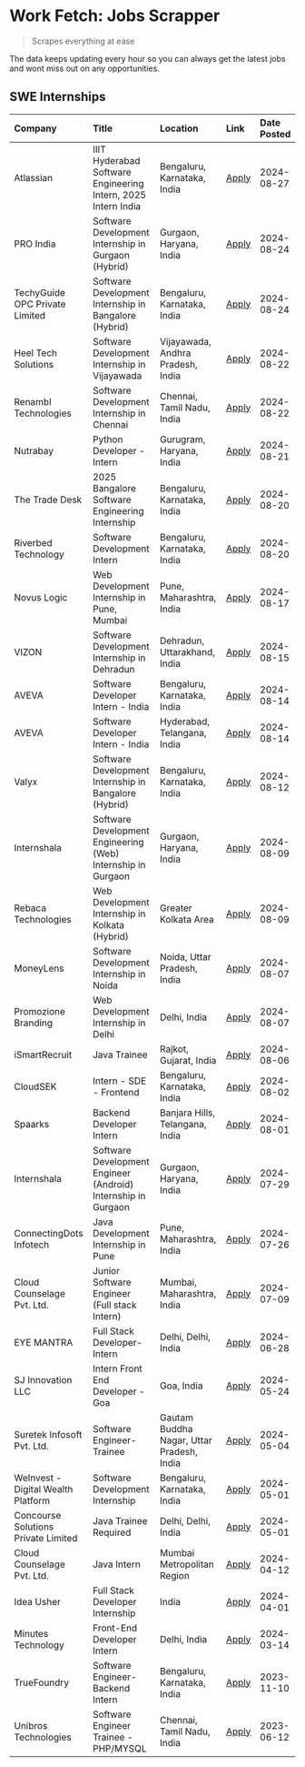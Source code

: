 # Work Fetch: Jobs Scrapper
> Scrapes everything at ease

The data keeps updating every hour so you can always get the latest jobs and wont miss out on any opportunities.

## SWE Internships
<!--START_SECTION:workfetch-->
| Company                             | Title                                                         | Location                                  | Link                                                                                                                                                                                                                                                                                      | Date Posted   |
|:------------------------------------|:--------------------------------------------------------------|:------------------------------------------|:------------------------------------------------------------------------------------------------------------------------------------------------------------------------------------------------------------------------------------------------------------------------------------------|:--------------|
| Atlassian                           | IIIT Hyderabad Software Engineering Intern, 2025 Intern India | Bengaluru, Karnataka, India               | [Apply](https://in.linkedin.com/jobs/view/iiit-hyderabad-software-engineering-intern-2025-intern-india-at-atlassian-4009450341?position=57&pageNum=0&refId=kDQtf0mXLsEstV7W1mlVWw%3D%3D&trackingId=Bk0QCWWh7aZ2ofyZEsCIHg%3D%3D&trk=public_jobs_jserp-result_search-card)                 | 2024-08-27    |
| PRO India                           | Software Development Internship in Gurgaon (Hybrid)           | Gurgaon, Haryana, India                   | [Apply](https://in.linkedin.com/jobs/view/software-development-internship-in-gurgaon-hybrid-at-pro-india-4009587664?position=44&pageNum=0&refId=kDQtf0mXLsEstV7W1mlVWw%3D%3D&trackingId=44PSgLXpNyVqTWVA3BH2KQ%3D%3D&trk=public_jobs_jserp-result_search-card)                            | 2024-08-24    |
| TechyGuide OPC Private Limited      | Software Development Internship in Bangalore (Hybrid)         | Bengaluru, Karnataka, India               | [Apply](https://in.linkedin.com/jobs/view/software-development-internship-in-bangalore-hybrid-at-techyguide-opc-private-limited-4009591646?position=54&pageNum=0&refId=kDQtf0mXLsEstV7W1mlVWw%3D%3D&trackingId=OdxDgFFS6z7%2BkDkLV9%2BIoA%3D%3D&trk=public_jobs_jserp-result_search-card) | 2024-08-24    |
| Heel Tech Solutions                 | Software Development Internship in Vijayawada                 | Vijayawada, Andhra Pradesh, India         | [Apply](https://in.linkedin.com/jobs/view/software-development-internship-in-vijayawada-at-heel-tech-solutions-4007906692?position=39&pageNum=0&refId=kDQtf0mXLsEstV7W1mlVWw%3D%3D&trackingId=yI9MZPnElT%2Btgdna%2BzKrJQ%3D%3D&trk=public_jobs_jserp-result_search-card)                  | 2024-08-22    |
| Renambl Technologies                | Software Development Internship in Chennai                    | Chennai, Tamil Nadu, India                | [Apply](https://in.linkedin.com/jobs/view/software-development-internship-in-chennai-at-renambl-technologies-4007910299?position=51&pageNum=0&refId=kDQtf0mXLsEstV7W1mlVWw%3D%3D&trackingId=Fl3sH2RNVDjAr3HYBkHvmw%3D%3D&trk=public_jobs_jserp-result_search-card)                        | 2024-08-22    |
| Nutrabay                            | Python Developer - Intern                                     | Gurugram, Haryana, India                  | [Apply](https://in.linkedin.com/jobs/view/python-developer-intern-at-nutrabay-4003909226?position=49&pageNum=0&refId=kDQtf0mXLsEstV7W1mlVWw%3D%3D&trackingId=265TKV%2FpvCmf8ihDKctyvA%3D%3D&trk=public_jobs_jserp-result_search-card)                                                     | 2024-08-21    |
| The Trade Desk                      | 2025 Bangalore Software Engineering Internship                | Bengaluru, Karnataka, India               | [Apply](https://in.linkedin.com/jobs/view/2025-bangalore-software-engineering-internship-at-the-trade-desk-3987456531?position=11&pageNum=0&refId=kDQtf0mXLsEstV7W1mlVWw%3D%3D&trackingId=A5pJuhS0Hf9SZKEnTPAlDQ%3D%3D&trk=public_jobs_jserp-result_search-card)                          | 2024-08-20    |
| Riverbed Technology                 | Software Development Intern                                   | Bengaluru, Karnataka, India               | [Apply](https://in.linkedin.com/jobs/view/software-development-intern-at-riverbed-technology-4004467559?position=35&pageNum=0&refId=kDQtf0mXLsEstV7W1mlVWw%3D%3D&trackingId=A3iTAr9BCnI1w8iSV6HySQ%3D%3D&trk=public_jobs_jserp-result_search-card)                                        | 2024-08-20    |
| Novus Logic                         | Web Development Internship in Pune, Mumbai                    | Pune, Maharashtra, India                  | [Apply](https://in.linkedin.com/jobs/view/web-development-internship-in-pune-mumbai-at-novus-logic-4003713081?position=53&pageNum=0&refId=kDQtf0mXLsEstV7W1mlVWw%3D%3D&trackingId=g8Zq2LUCUmefuJVwqDW4vA%3D%3D&trk=public_jobs_jserp-result_search-card)                                  | 2024-08-17    |
| VIZON                               | Software Development Internship in Dehradun                   | Dehradun, Uttarakhand, India              | [Apply](https://in.linkedin.com/jobs/view/software-development-internship-in-dehradun-at-vizon-4002068899?position=12&pageNum=0&refId=kDQtf0mXLsEstV7W1mlVWw%3D%3D&trackingId=KXMg%2BK2wGlhP9SFb2ljRcQ%3D%3D&trk=public_jobs_jserp-result_search-card)                                    | 2024-08-15    |
| AVEVA                               | Software Developer Intern - India                             | Bengaluru, Karnataka, India               | [Apply](https://in.linkedin.com/jobs/view/software-developer-intern-india-at-aveva-3998279987?position=8&pageNum=0&refId=kDQtf0mXLsEstV7W1mlVWw%3D%3D&trackingId=xX4Pf2Z675nXruebZI8mew%3D%3D&trk=public_jobs_jserp-result_search-card)                                                   | 2024-08-14    |
| AVEVA                               | Software Developer Intern - India                             | Hyderabad, Telangana, India               | [Apply](https://in.linkedin.com/jobs/view/software-developer-intern-india-at-aveva-3998281598?position=13&pageNum=0&refId=kDQtf0mXLsEstV7W1mlVWw%3D%3D&trackingId=rl15nKl%2FNLdXuEslL5Cr4g%3D%3D&trk=public_jobs_jserp-result_search-card)                                                | 2024-08-14    |
| Valyx                               | Software Development Internship in Bangalore (Hybrid)         | Bengaluru, Karnataka, India               | [Apply](https://in.linkedin.com/jobs/view/software-development-internship-in-bangalore-hybrid-at-valyx-3999788730?position=19&pageNum=0&refId=kDQtf0mXLsEstV7W1mlVWw%3D%3D&trackingId=33oQIOG%2BYTYgI1x%2BQbsz1g%3D%3D&trk=public_jobs_jserp-result_search-card)                          | 2024-08-12    |
| Internshala                         | Software Development Engineering (Web) Internship in Gurgaon  | Gurgaon, Haryana, India                   | [Apply](https://in.linkedin.com/jobs/view/software-development-engineering-web-internship-in-gurgaon-at-internshala-3997620471?position=4&pageNum=0&refId=kDQtf0mXLsEstV7W1mlVWw%3D%3D&trackingId=nU6qqPzR6hvxLlKhFkiUDw%3D%3D&trk=public_jobs_jserp-result_search-card)                  | 2024-08-09    |
| Rebaca Technologies                 | Web Development Internship in Kolkata (Hybrid)                | Greater Kolkata Area                      | [Apply](https://in.linkedin.com/jobs/view/web-development-internship-in-kolkata-hybrid-at-rebaca-technologies-3997621369?position=41&pageNum=0&refId=kDQtf0mXLsEstV7W1mlVWw%3D%3D&trackingId=QkAmbnEeENy96Aiiz7bMWA%3D%3D&trk=public_jobs_jserp-result_search-card)                       | 2024-08-09    |
| MoneyLens                           | Software Development Internship in Noida                      | Noida, Uttar Pradesh, India               | [Apply](https://in.linkedin.com/jobs/view/software-development-internship-in-noida-at-moneylens-3995563481?position=7&pageNum=0&refId=kDQtf0mXLsEstV7W1mlVWw%3D%3D&trackingId=42uiNeknLnTLkx2nAqQVqA%3D%3D&trk=public_jobs_jserp-result_search-card)                                      | 2024-08-07    |
| Promozione Branding                 | Web Development Internship in Delhi                           | Delhi, India                              | [Apply](https://in.linkedin.com/jobs/view/web-development-internship-in-delhi-at-promozione-branding-3995559880?position=29&pageNum=0&refId=kDQtf0mXLsEstV7W1mlVWw%3D%3D&trackingId=F1pJ1%2BYumJ6uIEfLzguxbg%3D%3D&trk=public_jobs_jserp-result_search-card)                              | 2024-08-07    |
| iSmartRecruit                       | Java Trainee                                                  | Rajkot, Gujarat, India                    | [Apply](https://in.linkedin.com/jobs/view/java-trainee-at-ismartrecruit-3992301825?position=34&pageNum=0&refId=kDQtf0mXLsEstV7W1mlVWw%3D%3D&trackingId=VL1L%2FmQRuISPYTxkS5Lc%2FQ%3D%3D&trk=public_jobs_jserp-result_search-card)                                                         | 2024-08-06    |
| CloudSEK                            | Intern - SDE - Frontend                                       | Bengaluru, Karnataka, India               | [Apply](https://in.linkedin.com/jobs/view/intern-sde-frontend-at-cloudsek-3991574495?position=26&pageNum=0&refId=kDQtf0mXLsEstV7W1mlVWw%3D%3D&trackingId=NCSt0hepBltP9iMfKYwehQ%3D%3D&trk=public_jobs_jserp-result_search-card)                                                           | 2024-08-02    |
| Spaarks                             | Backend Developer Intern                                      | Banjara Hills, Telangana, India           | [Apply](https://in.linkedin.com/jobs/view/backend-developer-intern-at-spaarks-3990226465?position=32&pageNum=0&refId=kDQtf0mXLsEstV7W1mlVWw%3D%3D&trackingId=nMCTFnHx55zv1WcNabvhyg%3D%3D&trk=public_jobs_jserp-result_search-card)                                                       | 2024-08-01    |
| Internshala                         | Software Development Engineer (Android) Internship in Gurgaon | Gurgaon, Haryana, India                   | [Apply](https://in.linkedin.com/jobs/view/software-development-engineer-android-internship-in-gurgaon-at-internshala-3987153031?position=50&pageNum=0&refId=kDQtf0mXLsEstV7W1mlVWw%3D%3D&trackingId=HkG6KeAaVWf8j8BBgFP%2BXQ%3D%3D&trk=public_jobs_jserp-result_search-card)              | 2024-07-29    |
| ConnectingDots Infotech             | Java Development Internship in Pune                           | Pune, Maharashtra, India                  | [Apply](https://in.linkedin.com/jobs/view/java-development-internship-in-pune-at-connectingdots-infotech-3983314097?position=42&pageNum=0&refId=kDQtf0mXLsEstV7W1mlVWw%3D%3D&trackingId=FtDpGFcTTSF%2BRIdbOPk9Iw%3D%3D&trk=public_jobs_jserp-result_search-card)                          | 2024-07-26    |
| Cloud Counselage Pvt. Ltd.          | Junior Software Engineer (Full stack Intern)                  | Mumbai, Maharashtra, India                | [Apply](https://in.linkedin.com/jobs/view/junior-software-engineer-full-stack-intern-at-cloud-counselage-pvt-ltd-3967725851?position=23&pageNum=0&refId=kDQtf0mXLsEstV7W1mlVWw%3D%3D&trackingId=YtgCnh1UuvleaYuO2Tpsiw%3D%3D&trk=public_jobs_jserp-result_search-card)                    | 2024-07-09    |
| EYE MANTRA                          | Full Stack Developer- Intern                                  | Delhi, Delhi, India                       | [Apply](https://in.linkedin.com/jobs/view/full-stack-developer-intern-at-eye-mantra-3960988037?position=60&pageNum=0&refId=kDQtf0mXLsEstV7W1mlVWw%3D%3D&trackingId=IvTmF0UsRUy5LZRIDfd0%2BA%3D%3D&trk=public_jobs_jserp-result_search-card)                                               | 2024-06-28    |
| SJ Innovation LLC                   | Intern Front End Developer - Goa                              | Goa, India                                | [Apply](https://in.linkedin.com/jobs/view/intern-front-end-developer-goa-at-sj-innovation-llc-3931678611?position=20&pageNum=0&refId=kDQtf0mXLsEstV7W1mlVWw%3D%3D&trackingId=N6BeTTW5mrf913fxtbFsrA%3D%3D&trk=public_jobs_jserp-result_search-card)                                       | 2024-05-24    |
| Suretek Infosoft Pvt. Ltd.          | Software Engineer-Trainee                                     | Gautam Buddha Nagar, Uttar Pradesh, India | [Apply](https://in.linkedin.com/jobs/view/software-engineer-trainee-at-suretek-infosoft-pvt-ltd-3916999948?position=46&pageNum=0&refId=kDQtf0mXLsEstV7W1mlVWw%3D%3D&trackingId=SD2cvNZQLohV35HrJ8yx0w%3D%3D&trk=public_jobs_jserp-result_search-card)                                     | 2024-05-04    |
| WeInvest - Digital Wealth Platform  | Software Development Internship                               | Bengaluru, Karnataka, India               | [Apply](https://in.linkedin.com/jobs/view/software-development-internship-at-weinvest-digital-wealth-platform-3912867225?position=3&pageNum=0&refId=kDQtf0mXLsEstV7W1mlVWw%3D%3D&trackingId=%2BoMZYVeZZhYeKxreaMn%2FDA%3D%3D&trk=public_jobs_jserp-result_search-card)                    | 2024-05-01    |
| Concourse Solutions Private Limited | Java Trainee Required                                         | Delhi, Delhi, India                       | [Apply](https://in.linkedin.com/jobs/view/java-trainee-required-at-concourse-solutions-private-limited-3912869388?position=17&pageNum=0&refId=kDQtf0mXLsEstV7W1mlVWw%3D%3D&trackingId=RS1Qzjel%2BynBQSzuYDF6AA%3D%3D&trk=public_jobs_jserp-result_search-card)                            | 2024-05-01    |
| Cloud Counselage Pvt. Ltd.          | Java Intern                                                   | Mumbai Metropolitan Region                | [Apply](https://in.linkedin.com/jobs/view/java-intern-at-cloud-counselage-pvt-ltd-3896025667?position=48&pageNum=0&refId=kDQtf0mXLsEstV7W1mlVWw%3D%3D&trackingId=h%2BD9P4KaepebuKIeTiHlHg%3D%3D&trk=public_jobs_jserp-result_search-card)                                                 | 2024-04-12    |
| Idea Usher                          | Full Stack Developer Internship                               | India                                     | [Apply](https://in.linkedin.com/jobs/view/full-stack-developer-internship-at-idea-usher-3879565540?position=31&pageNum=0&refId=kDQtf0mXLsEstV7W1mlVWw%3D%3D&trackingId=loT6Be%2BC88qNnpEBPBhgLA%3D%3D&trk=public_jobs_jserp-result_search-card)                                           | 2024-04-01    |
| Minutes Technology                  | Front-End Developer Intern                                    | Delhi, India                              | [Apply](https://in.linkedin.com/jobs/view/front-end-developer-intern-at-minutes-technology-3853712549?position=28&pageNum=0&refId=kDQtf0mXLsEstV7W1mlVWw%3D%3D&trackingId=mTn307zG4jG4PPbweksPYA%3D%3D&trk=public_jobs_jserp-result_search-card)                                          | 2024-03-14    |
| TrueFoundry                         | Software Engineer-Backend Intern                              | Bengaluru, Karnataka, India               | [Apply](https://in.linkedin.com/jobs/view/software-engineer-backend-intern-at-truefoundry-3779508170?position=52&pageNum=0&refId=kDQtf0mXLsEstV7W1mlVWw%3D%3D&trackingId=VhrtdpACRMDwjY7pTQYoyQ%3D%3D&trk=public_jobs_jserp-result_search-card)                                           | 2023-11-10    |
| Unibros Technologies                | Software Engineer Trainee - PHP/MYSQL                         | Chennai, Tamil Nadu, India                | [Apply](https://in.linkedin.com/jobs/view/software-engineer-trainee-php-mysql-at-unibros-technologies-3656599241?position=59&pageNum=0&refId=kDQtf0mXLsEstV7W1mlVWw%3D%3D&trackingId=emFXWvMsgC%2FeM2POK46%2BoQ%3D%3D&trk=public_jobs_jserp-result_search-card)                           | 2023-06-12    |
<!--END_SECTION:workfetch-->

